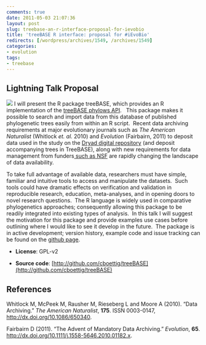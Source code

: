 ```yaml
---
comments: true
date: 2011-05-03 21:07:36
layout: post
slug: treebase-an-r-interface-proposal-for-ievobio
title: 'treeBASE R interface: proposal for #iEvoBio'
redirects: [/wordpress/archives/1549, /archives/1549]
categories:
- evolution
tags:
- treebase
---
```


## Lightning Talk Proposal


[![](http://farm6.static.flickr.com/5070/5685541420_656d5e16ab_o.png)](http://treebase.org) I will present the R package treeBASE, which provides an R implementation of the [treeBASE phylows API](https://sourceforge.net/apps/mediawiki/treebase/index.php?title=API).   This package makes it possible to search and import data from this database of published phylogenetic trees easily from within an R script.  Recent data archiving requirements at major evolutionary journals such as _The American Naturalist_ (Whitlock _et. al._ 2010) and _Evolution_ (Fairbairn, 2011) to deposit  data used in the study on the [Dryad digital repository](http://datadryad.org/jdap) (and deposit accompanying trees in TreeBASE), along with new requirements for data management from funders[ such as NSF](http://www.nsf.gov/pubs/policydocs/pappguide/nsf11001/gpg_2.jsp#dmp) are rapidly changing the landscape of data availability.

To take full advantage of available data, researchers must have simple, familiar and intuitive tools to access and manipulate the datasets.  Such tools could have dramatic effects on verification and validation in reproducible research, education, meta-analyses, and in opening doors to novel research questions.  The R language is widely used in comparative phylogenetics approaches; consequently allowing this package to be readily integrated into existing types of analysis.  In this talk I will suggest the motivation for this package and provide examples use cases before outlining where I would like to see it develop in the future.  The package is in active development; version history, example code and issue tracking can be found on the [github page](http://github.com/cboettig/treeBASE).



	
  * **License**: GPL-v2

	
  * **Source code**: [http://github.com/cboettig/treeBASE](http://github.com/cboettig/treeBASE)


## References

<p>Whitlock M, McPeek M, Rausher M, Rieseberg L and Moore A (2010).
&ldquo;Data Archiving.&rdquo;
<EM>The American Naturalist</EM>, <B>175</B>.
ISSN 0003-0147, <a href="http://dx.doi.org/10.1086/650340">http://dx.doi.org/10.1086/650340</a>.
<p>Fairbairn D (2011).
&ldquo;The Advent of Mandatory Data Archiving.&rdquo;
<EM>Evolution</EM>, <B>65</B>.
<a href="http://dx.doi.org/10.1111/j.1558-5646.2010.01182.x">http://dx.doi.org/10.1111/j.1558-5646.2010.01182.x</a>.
